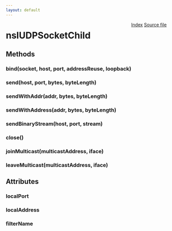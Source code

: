 ```yaml
---
layout: default
---
```

<div class='links' style='float:right'><a href="../index.html">Index</a>
<a href="http://dxr.mozilla.org/mozilla-central/source/dom/network/interfaces/nsIUDPSocketChild.idl">Source file</a>
</div>

# nsIUDPSocketChild #

## Methods ##

### bind(socket, host, port, addressReuse, loopback) ###

### send(host, port, bytes, byteLength) ###

### sendWithAddr(addr, bytes, byteLength) ###

### sendWithAddress(addr, bytes, byteLength) ###

### sendBinaryStream(host, port, stream) ###

### close() ###

### joinMulticast(multicastAddress, iface) ###

### leaveMulticast(multicastAddress, iface) ###

## Attributes ##

### localPort ###

### localAddress ###

### filterName ###
